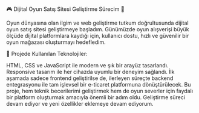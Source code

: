 🎮 Dijital Oyun Satış Sitesi Geliştirme Sürecim 🚀

Oyun dünyasına olan ilgim ve web geliştirme tutkum doğrultusunda dijital oyun satış sitesi geliştirmeye başladım. Günümüzde oyun alışverişi büyük ölçüde dijital platformlara kaydığı için, kullanıcı dostu, hızlı ve güvenilir bir oyun mağazası oluşturmayı hedefledim.

📌 Projede Kullanılan Teknolojiler:

HTML, CSS ve JavaScript ile modern ve şık bir arayüz tasarlandı.
Responsive tasarım ile her cihazda uyumlu bir deneyim sağlandı.
İlk aşamada sadece frontend geliştirilse de, ilerleyen süreçte backend entegrasyonu ile tam işlevsel bir e-ticaret platformuna dönüştürülecek.
Bu proje, hem teknik becerilerimi geliştirmek hem de oyun severler için faydalı bir platform oluşturmak amacıyla önemli bir adım oldu. Geliştirme süreci devam ediyor ve yeni özellikler eklemeye devam ediyorum.
